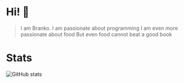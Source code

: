 # Hi! :wave:

> I am Branko.
> I am passionate about programming 
> I am even more passionate about food
> But even food cannot beat a good book

# Stats
![GitHub stats](https://github-readme-stats.vercel.app/api?username=braboj)

